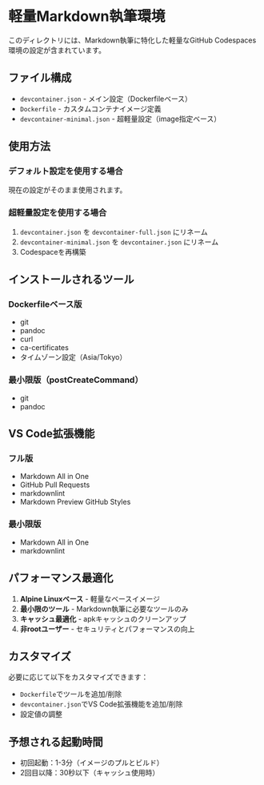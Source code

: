 # 軽量Markdown執筆環境

このディレクトリには、Markdown執筆に特化した軽量なGitHub Codespaces環境の設定が含まれています。

## ファイル構成

- `devcontainer.json` - メイン設定（Dockerfileベース）
- `Dockerfile` - カスタムコンテナイメージ定義
- `devcontainer-minimal.json` - 超軽量設定（image指定ベース）

## 使用方法

### デフォルト設定を使用する場合
現在の設定がそのまま使用されます。

### 超軽量設定を使用する場合
1. `devcontainer.json` を `devcontainer-full.json` にリネーム
2. `devcontainer-minimal.json` を `devcontainer.json` にリネーム
3. Codespaceを再構築

## インストールされるツール

### Dockerfileベース版
- git
- pandoc
- curl
- ca-certificates
- タイムゾーン設定（Asia/Tokyo）

### 最小限版（postCreateCommand）
- git
- pandoc

## VS Code拡張機能

### フル版
- Markdown All in One
- GitHub Pull Requests
- markdownlint
- Markdown Preview GitHub Styles

### 最小限版
- Markdown All in One
- markdownlint

## パフォーマンス最適化

1. **Alpine Linuxベース** - 軽量なベースイメージ
2. **最小限のツール** - Markdown執筆に必要なツールのみ
3. **キャッシュ最適化** - apkキャッシュのクリーンアップ
4. **非rootユーザー** - セキュリティとパフォーマンスの向上

## カスタマイズ

必要に応じて以下をカスタマイズできます：

- `Dockerfile`でツールを追加/削除
- `devcontainer.json`でVS Code拡張機能を追加/削除
- 設定値の調整

## 予想される起動時間

- 初回起動：1-3分（イメージのプルとビルド）
- 2回目以降：30秒以下（キャッシュ使用時）
